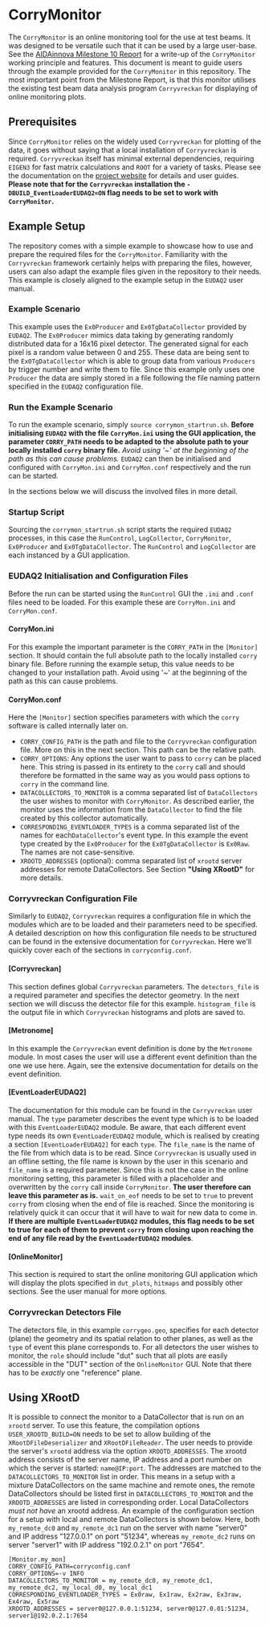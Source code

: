 # CorryMonitor

The `CorryMonitor` is an online monitoring tool for the use at test beams. It was designed to be versatile such that it can be used by a large user-base. See the [AIDAinnova Milestone 10 Report](https://zenodo.org/records/8402178) for a write-up of the `CorryMonitor` working principle and features. This document is meant to guide users through the example provided for the `CorryMonitor` in this repository.
The most important point from the Milestone Report, is that this monitor utilises the existing test beam data analysis program `Corryvreckan` for displaying of online monitoring plots.

## Prerequisites

Since `CorryMonitor` relies on the widely used `Corryvreckan` for plotting of the data, it goes without saying that a local installation of `Corryvreckan` is required. `Corryvreckan` itself has minimal external dependencies, requiring `EIGEN3` for fast matrix calculations and `ROOT` for a variety of tasks. Please see the documentation on the [project website](https://project-corryvreckan.web.cern.ch/project-corryvreckan/page/about/) for details and user guides.
**Please note that for the `Corryvreckan` installation the `-DBUILD_EventLoaderEUDAQ2=ON` flag needs to be set to work with `CorryMonitor`.**

## Example Setup

The repository comes with a simple example to showcase how to use and prepare the required files for the `CorryMonitor`. Familiarity with the `Corryvreckan` framework certainly helps with preparing the files, however, users can also adapt the example files given in the repository to their needs.
This example is closely aligned to the example setup in the `EUDAQ2` user manual.

### Example Scenario

This example uses the `Ex0Producer` and `Ex0TgDataCollector` provided by `EUDAQ2`. The `Ex0Producer` mimics data taking by generating randomly distributed data for a 16x16 pixel detector. The generated signal for each pixel is a random value between 0 and 255. These data are being sent to the `Ex0TgDataCollector` which is able to group data from various `Producers` by trigger number and write them to file. Since this example only uses one `Producer` the data are simply stored in a file following the file naming pattern specified in the `EUDAQ2` configuration file.

### Run the Example Scenario

To run the example scenario, simply `source corrymon_startrun.sh`. **Before initialising `EUDAQ2` with the file `CorryMon.ini` using the GUI application, the parameter `CORRY_PATH` needs to be adapted to the absolute path to your locally installed `corry` binary file.** *Avoid using '~' at the beginning of the path as this can cause problems.*
`EUDAQ2` can then be initialised and configured with `CorryMon.ini` and `CorryMon.conf` respectively and the run can be started.

In the sections below we will discuss the involved files in more detail.

### Startup Script

Sourcing the `corrymon_startrun.sh` script starts the required `EUDAQ2` processes, in this case the `RunControl`, `LogCollector`, `CorryMonitor`, `Ex0Producer` and `Ex0TgDataCollector`.  The `RunControl` and `LogCollector` are each instanced by a GUI application.

### EUDAQ2 Initialisation and Configuration Files

Before the run can be started using the `RunControl` GUI the `.ini` and `.conf` files need to be loaded. For this example these are `CorryMon.ini` and `CorryMon.conf`.

#### CorryMon.ini

For this example the important parameter is the `CORRY_PATH` in the `[Monitor]` section. It should contain the full absolute path to the locally installed `corry` binary file. Before running the example setup, this value needs to be changed to your installation path. Avoid using '~' at the beginning of the path as this can cause problems.

#### CorryMon.conf

 Here the `[Monitor]` section specifies parameters with which the `corry` software is called internally later on.

- `CORRY_CONFIG_PATH` is the path and file to the `Corryvreckan` configuration file. More on this in the next section. This path can be the relative path.
- `CORRY_OPTIONS`: Any options the user want to pass to `corry` can be placed here. This string is passed in its entirety to the `corry` call and should therefore be formatted in the same way as you would pass options to `corry` in the command line.
- `DATACOLLECTORS_TO_MONITOR` is a comma separated list of `DataCollectors` the user wishes to monitor with `CorryMonitor`. As described earlier, the monitor uses the information from the `DataCollector` to find the file created by this collector automatically.
- `CORRESPONDING_EVENTLOADER_TYPES` is a comma separated list of the names for each`DataCollector`'s event type. In this example the event type created by the `Ex0Producer` for the `Ex0TgDataCollector` is `Ex0Raw`. The names are not case-sensitive.
- `XROOTD_ADDRESSES` (optional): comma separated list of `xrootd` server addresses for remote DataCollectors. See Section **"Using XRootD"** for more details.

### Corryvreckan Configuration File

Similarly to `EUDAQ2`, `Corryvreckan` requires a configuration file in which the modules which are to be loaded and their parameters need to be specified. A detailed description on how this configuration file needs to be structured can be found in the extensive documentation for `Corryvreckan`. Here we'll quickly cover each of the sections in `corryconfig.conf`.

#### [Corryvreckan]

This section defines global `Corryvreckan` parameters. The `detectors_file` is a required parameter and specifies the detector geometry. In the next section we will discuss the detector file for this example.
`histogram_file` is the output file in which `Corryvreckan` histograms and plots are saved to.

#### [Metronome]

In this example the `Corryvreckan` event definition is done by the `Metronome` module. In most cases the user will use a different event definition than the one we use here. Again, see the extensive documentation for details on the event definition.

#### [EventLoaderEUDAQ2]

The documentation for this module can be found in the `Corryvreckan` user manual.
The `type` parameter describes the event type which is to be loaded with this `EventLoaderEUDAQ2` module. Be aware, that each different event type needs its own `EventLoaderEUDAQ2` module, which is realised by creating a section `[EventLoaderEUDAQ2]` for each `type`.
The `file_name` is the name of the file from which data is to be read. Since `Corryvreckan` is usually used in an offline setting, the file name is known by the user in this scenario and `file_name` is a required parameter. Since this is not the case in the online monitoring setting, this parameter is filled with a placeholder and overwritten by the `corry` call inside `CorryMonitor`. **The user therefore can leave this parameter as is.**
`wait_on_eof` needs to be set to `true` to prevent `corry` from closing when the end of file is reached. Since the monitoring is relatively quick it can occur that it will have to wait for new data to come in. **If there are multiple `EventLoaderEUDAQ2` modules, this flag needs to be set to true for each of them to prevent `corry` from closing upon reaching the end of any file read by the `EventLoaderEUDAQ2` modules**.

#### [OnlineMonitor]

This section is required to start the online monitoring GUI application which will display the plots specified in `dut_plots`, `hitmaps` and possibly other sections. See the user manual for more options.

### Corryvreckan Detectors File

The detectors file, in this example `corrygeo.geo`, specifies for each detector (plane) the geometry and its spatial relation to other planes, as well as the `type` of event this plane corresponds to. For all detectors the user wishes to monitor, the `role` should include "dut" such that all plots are easily accessible in the "DUT" section of the `OnlineMonitor` GUI.
Note that there has to be *exactly* one "reference" plane.

## Using XRootD

It is possible to connect the monitor to a DataCollector that is run on an `xrootd` server. To use this feature, the compilation options `USER_XROOTD_BUILD=ON` needs to be set to allow building of the `XRootDFileDeserializer` and `XRootDFileReader`.
The user needs to provide the server's `xrootd` address via the option `XROOTD_ADDRESSES`. The xrootd address consists of the server name, IP address and a port number on which the server is started: `name@IP:port`.
The addresses are matched to the `DATACOLLECTORS_TO_MONITOR` list in order. This means in a setup with a mixture DataCollectors on the same machine and remote ones, the remote DataCollectors should be listed first in `DATACOLLECTORS_TO_MONITOR` and the `XROOTD_ADDRESSES` are listed in corresponding order. Local DataCollectors *must not have* an xrootd address.
An example of the configuration section for a setup with local and remote DataCollectors is shown below. Here, both `my_remote_dc0` and `my_remote_dc1` run on the server with name "server0" and IP address "127.0.0.1" on port "51234", whereas `my_remote_dc2` runs on server "server1" with IP address "192.0.2.1" on port "7654".

    [Monitor.my_mon]
    CORRY_CONFIG_PATH=corryconfig.conf
    CORRY_OPTIONS=-v INFO
    DATACOLLECTORS_TO_MONITOR = my_remote_dc0, my_remote_dc1, my_remote_dc2, my_local_d0, my_local_dc1
    CORRESPONDING_EVENTLOADER_TYPES = Ex0raw, Ex1raw, Ex2raw, Ex3raw, Ex4raw, Ex5raw
    XROOTD_ADDRESSES = server0@127.0.0.1:51234, server0@127.0.01:51234, server1@192.0.2.1:7654
